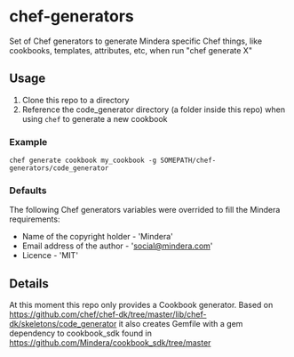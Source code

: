 # chef-generators

Set of Chef generators to generate Mindera specific Chef things, like cookbooks, templates, attributes, etc, when run "chef generate X"

## Usage

1. Clone this repo to a directory
2. Reference the code_generator directory (a folder inside this repo) when using `chef` to generate a new cookbook

### Example

```
chef generate cookbook my_cookbook -g SOMEPATH/chef-generators/code_generator
```

### Defaults

The following Chef generators variables were overrided to fill the Mindera requirements:
* Name of the copyright holder - 'Mindera'
* Email address of the author - 'social@mindera.com'
* Licence - 'MIT'


## Details

At this moment this repo only provides a Cookbook generator. Based on https://github.com/chef/chef-dk/tree/master/lib/chef-dk/skeletons/code_generator it also creates Gemfile with a gem dependency to cookbook_sdk found in https://github.com/Mindera/cookbook_sdk/tree/master
